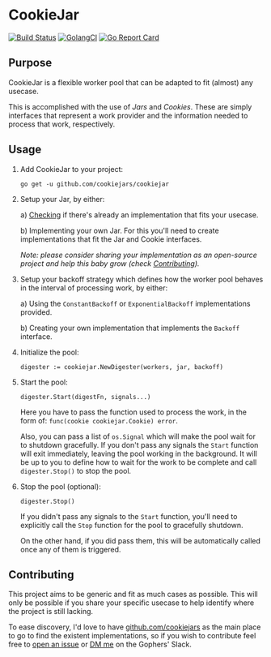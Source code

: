 # CookieJar

[![Build Status](https://travis-ci.org/cookiejars/cookiejar.svg?branch=master)](https://travis-ci.org/cookiejars/cookiejar)
[![GolangCI](https://golangci.com/badges/github.com/cookiejars/cookiejar.svg)](https://golangci.com/r/github.com/cookiejars/cookiejar)
[![Go Report Card](https://goreportcard.com/badge/github.com/cookiejars/cookiejar)](https://goreportcard.com/report/github.com/cookiejars/cookiejar)

## Purpose

CookieJar is a flexible worker pool that can be adapted to fit (almost) any usecase.

This is accomplished with the use of _Jars_ and _Cookies_. These are simply interfaces that represent a work provider
and the information needed to process that work, respectively.

## Usage

1. Add CookieJar to your project:

   `go get -u github.com/cookiejars/cookiejar`

2. Setup your Jar, by either:

   a) [Checking](https://github.com/cookiejars) if there's already an implementation that fits your usecase.

   b) Implementing your own Jar. For this you'll need to create implementations that fit the Jar and Cookie interfaces.

   _Note: please consider sharing your implementation as an open-source project and help this baby grow
   (check [Contributing](#contributing))._

3. Setup your backoff strategy which defines how the worker pool behaves in the interval of processing work, by either:

   a) Using the `ConstantBackoff` or `ExponentialBackoff` implementations provided.

   b) Creating your own implementation that implements the `Backoff` interface.

4. Initialize the pool:

    ```golang
    digester := cookiejar.NewDigester(workers, jar, backoff)
    ```

5. Start the pool:

    ```golang
    digester.Start(digestFn, signals...)
    ```

    Here you have to pass the function used to process the work, in the form of: `func(cookie cookiejar.Cookie) error`.

    Also, you can pass a list of `os.Signal` which will make the pool wait for to shutdown gracefully.
    If you don't pass any signals the `Start` function will exit immediately, leaving the pool working in the
    background. It will be up to you to define how to wait for the work to be complete and
    call `digester.Stop()` to stop the pool.

6. Stop the pool (optional):

    ```golang
    digester.Stop()
    ```

   If you didn't pass any signals to the `Start` function, you'll need to explicitly call the `Stop` function for the
   pool to gracefully shutdown.

   On the other hand, if you did pass them, this will be automatically called once any of them is triggered.

## Contributing

This project aims to be generic and fit as much cases as possible. This will only be possible if you share your
specific usecase to help identify where the project is still lacking.

To ease discovery, I'd love to have [github.com/cookiejars](https://github.com/cookiejars) as the main place to go to
find the existent implementations, so if you wish to contribute feel free to [open an issue](/issues/new) or
[DM me](https://gophers.slack.com/team/U6FQ0K82K) on the Gophers' Slack.
